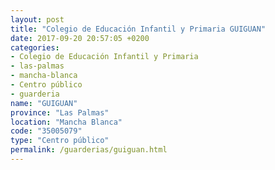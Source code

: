 ```yaml
---
layout: post
title: "Colegio de Educación Infantil y Primaria GUIGUAN"
date: 2017-09-20 20:57:05 +0200
categories:
- Colegio de Educación Infantil y Primaria
- las-palmas
- mancha-blanca
- Centro público
- guarderia
name: "GUIGUAN"
province: "Las Palmas"
location: "Mancha Blanca"
code: "35005079"
type: "Centro público"
permalink: /guarderias/guiguan.html
---
```

